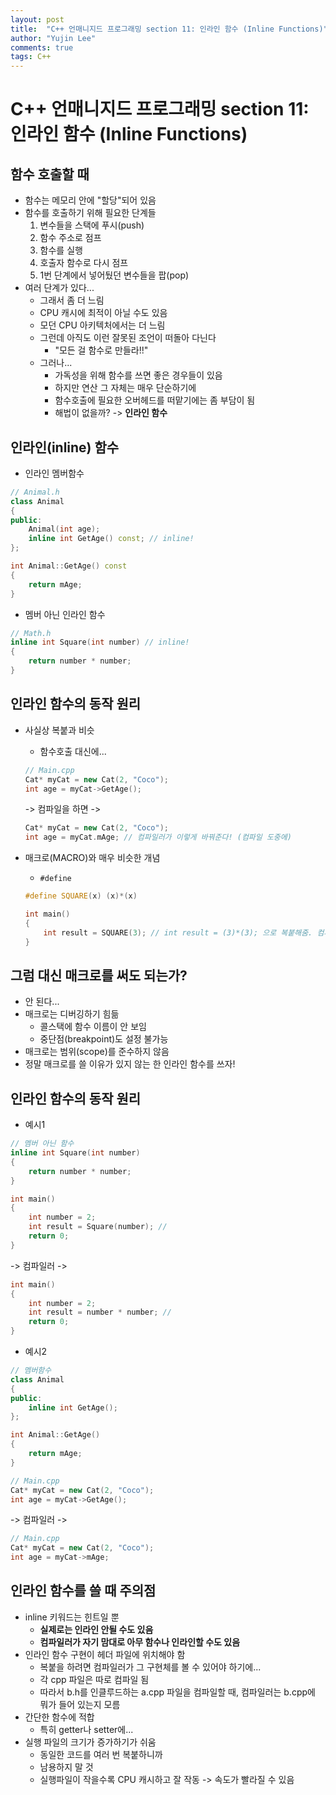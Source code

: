 ```yaml
---
layout: post
title:  "C++ 언매니지드 프로그래밍 section 11: 인라인 함수 (Inline Functions)"
author: "Yujin Lee"
comments: true
tags: C++
---
```


# C++ 언매니지드 프로그래밍 section 11: 인라인 함수 (Inline Functions)

## 함수 호출할 때
* 함수는 메모리 안에 "할당"되어 있음
* 함수를 호출하기 위해 필요한 단계들
    1. 변수들을 스택에 푸시(push)
    2. 함수 주소로 점프
    3. 함수를 실행
    4. 호출자 함수로 다시 점프
    5. 1번 단계에서 넣어뒀던 변수들을 팝(pop)
* 여러 단계가 있다...
    * 그래서 좀 더 느림
    * CPU 캐시에 최적이 아닐 수도 있음
    * 모던 CPU 아키텍처에서는 더 느림
    * 그런데 아직도 이런 잘못된 조언이 떠돌아 다닌다
        * "모든 걸 함수로 만들라!!"
    * 그러나...
        * 가독성을 위해 함수를 쓰면 좋은 경우들이 있음
        * 하지만 연산 그 자체는 매우 단순하기에
        * 함수호출에 필요한 오버헤드를 떠맡기에는 좀 부담이 됨
        * 해법이 없을까? -> **인라인 함수**

## 인라인(inline) 함수

* 인라인 멤버함수

```cpp
// Animal.h
class Animal
{
public:
    Animal(int age);
    inline int GetAge() const; // inline! 
};

int Animal::GetAge() const
{
    return mAge;
}
```

* 멤버 아닌 인라인 함수

```cpp
// Math.h
inline int Square(int number) // inline!
{
    return number * number;
}
```

## 인라인 함수의 동작 원리
* 사실상 복붙과 비슷
    * 함수호출 대신에...

    ```cpp
    // Main.cpp
    Cat* myCat = new Cat(2, "Coco");
    int age = myCat->GetAge();
    ```
    -> 컴파일을 하면 -> 

    ```cpp
    Cat* myCat = new Cat(2, "Coco");
    int age = myCat.mAge; // 컴파일러가 이렇게 바꿔준다! (컴파일 도중에)
    ```

* 매크로(MACRO)와 매우 비슷한 개념
    * `#define`

    ```cpp
    #define SQUARE(x) (x)*(x)

    int main()
    {
        int result = SQUARE(3); // int result = (3)*(3); 으로 복붙해줌. 컴파일하기 전에 사전처리기가 소스코드 돌면서 텍스트 복붙 후 컴파일.
    }
    ```

## 그럼 대신 매크로를 써도 되는가?
* 안 된다...
* 매크로는 디버깅하기 힘듦
    * 콜스택에 함수 이름이 안 보임
    * 중단점(breakpoint)도 설정 불가능
* 매크로는 범위(scope)를 준수하지 않음
* 정말 매크로를 쓸 이유가 있지 않는 한 인라인 함수를 쓰자!

## 인라인 함수의 동작 원리

* 예시1

```cpp
// 멤버 아닌 함수
inline int Square(int number)
{
    return number * number;
}

int main()
{
    int number = 2;
    int result = Square(number); // 
    return 0;
}
```

-> 컴파일러 ->

```cpp
int main()
{
    int number = 2;
    int result = number * number; // 
    return 0;
}
```

* 예시2

```cpp
// 멤버함수
class Animal
{
public:
    inline int GetAge();
};

int Animal::GetAge()
{
    return mAge;
}

// Main.cpp
Cat* myCat = new Cat(2, "Coco");
int age = myCat->GetAge();
```

-> 컴파일러 ->

```cpp
// Main.cpp
Cat* myCat = new Cat(2, "Coco");
int age = myCat->mAge;
```

## 인라인 함수를 쓸 때 주의점
* inline 키워드는 힌트일 뿐
    * **실제로는 인라인 안될 수도 있음**
    * **컴파일러가 자기 맘대로 아무 함수나 인라인할 수도 있음**
* 인라인 함수 구현이 헤더 파일에 위치해야 함
    * 복붙을 하려면 컴파일러가 그 구현체를 볼 수 있어야 하기에...
    * 각 cpp 파일은 따로 컴파일 됨
    * 따라서 b.h를 인클루드하는 a.cpp 파일을 컴파일할 때, 컴파일러는 b.cpp에 뭐가 들어 있는지 모름
* 간단한 함수에 적합
    * 특히 getter나 setter에...
* 실행 파일의 크기가 증가하기가 쉬움
    * 동일한 코드를 여러 번 복붙하니까
    * 남용하지 말 것
    * 실행파일이 작을수록 CPU 캐시하고 잘 작동 -> 속도가 빨라질 수 있음

